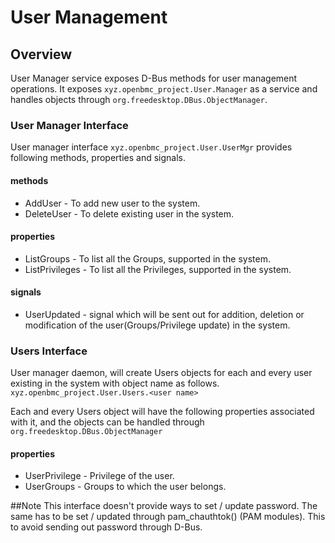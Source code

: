 # User Management

## Overview

User Manager service exposes D-Bus methods for user management operations.
It exposes `xyz.openbmc_project.User.Manager` as a service and handles
objects through `org.freedesktop.DBus.ObjectManager`.

### User Manager Interface
User manager interface `xyz.openbmc_project.User.UserMgr` provides following
methods, properties and signals.
#### methods
* AddUser - To add new user to the system.
* DeleteUser - To delete existing user in the system.

#### properties
* ListGroups - To list all the Groups, supported in the system.
* ListPrivileges  - To list all the Privileges, supported in the system.

#### signals
* UserUpdated - signal which will be sent out for addition, deletion or
modification of the user(Groups/Privilege update) in the system.

### Users Interface
User manager daemon, will create Users objects for each and every user existing
in the system with object name as follows.
`xyz.openbmc_project.User.Users.<user name>`

Each and every Users object will have the following properties associated with
it, and the objects can be handled through `org.freedesktop.DBus.ObjectManager`
#### properties
* UserPrivilege - Privilege of the user.
* UserGroups - Groups to which the user belongs.

##Note
This interface doesn't provide ways to set / update password. The same has to
be set / updated through pam_chauthtok() (PAM modules). This to avoid sending
out password through D-Bus.
